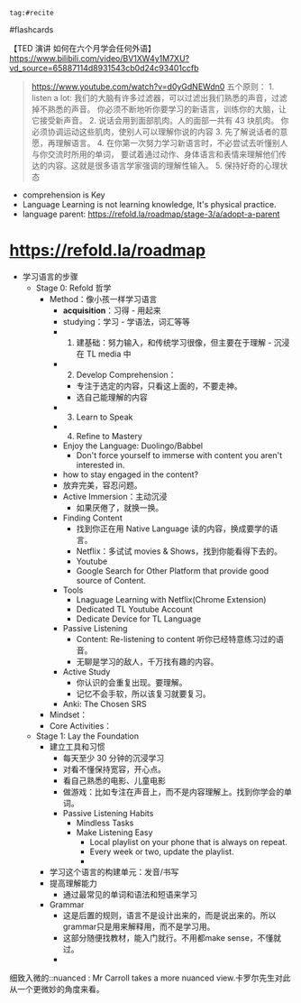 ```query
tag:#recite
```
#flashcards 

【TED 演讲 如何在六个月学会任何外语】https://www.bilibili.com/video/BV1XW4y1M7XU?vd_source=65887114d8931543cb0d24c93401ccfb
> https://www.youtube.com/watch?v=d0yGdNEWdn0
 五个原则：
	1. listen a lot: 我们的大脑有许多过滤器，可以过滤出我们熟悉的声音，过滤掉不熟悉的声音。
	你必须不断地听你要学习的新语言，训练你的大脑，让它接受新声音。
	2. 说话会用到面部肌肉。人的面部一共有 43 块肌肉。
	你必须协调运动这些肌肉，使别人可以理解你说的内容
	3. 先了解说话者的意愿，再理解语言。
	4. 在你第一次努力学习新语言时，不必尝试去听懂别人与你交流时所用的单词，
	要试着通过动作、身体语言和表情来理解他们传达的内容。这就是很多语言学家强调的理解性输入。
	5. 保持好奇的心理状态
- comprehension  is Key
- Language Learning is not learning knowledge, It's physical practice.
- language parent: https://refold.la/roadmap/stage-3/a/adopt-a-parent 

# https://refold.la/roadmap
- 学习语言的步骤
	- Stage 0: Refold 哲学
		- Method：像小孩一样学习语言
			- **acquisition**：习得 - 用起来
			- studying：学习 - 学语法，词汇等等
			- 1. 建基础：努力输入，和传统学习很像，但主要在于理解 - 沉浸在 TL media 中
			- 2. Develop Comprehension：
				- 专注于选定的内容，只看这上面的，不要走神。
				- 选自己能理解的内容
			- 3. Learn to Speak
			- 4. Refine to Mastery
			- Enjoy the Language: Duolingo/Babbel
				- Don't force yourself to immerse with content you aren't interested in.
			- how to stay engaged in the content?
			- 放弃完美，容忍问题。
			- Active Immersion：主动沉浸
				- 如果厌倦了，就换一换。
			- Finding Content
				- 找到你正在用 Native Language 读的内容，换成要学的语言。
				- Netflix：多试试 movies & Shows，找到你能看得下去的。
				- Youtube
				- Google Search for Other Platform that provide good source of Content.
			- Tools
				- Lnaguage Learning with Netflix(Chrome Extension)
				- Dedicated TL Youtube Account
				- Dedicate Device for TL Language
			- Passive Listening
				- Content: Re-listening to content 听你已经特意练习过的语音。
				- 无聊是学习的敌人，千万找有趣的内容。
			- Active Study
				- 你认识的会重复出现。要理解。
				- 记忆不会手软，所以该复习就要复习。
			- Anki: The Chosen SRS
		- Mindset：
		- Core Activities：
	- Stage 1: Lay the Foundation
		- 建立工具和习惯
			- 每天至少 30 分钟的沉浸学习
			- 对看不懂保持宽容，开心点。
			- 看自己熟悉的电影、儿童电影
			- 做游戏：比如专注在声音上，而不是内容理解上。找到你学会的单词。
			- Passive Listening Habits
				- Mindless Tasks
				- Make Listening Easy
					- Local playlist on your phone that is always on repeat.
					- Every week or two, update the playlist.
					- 
		- 学习这个语言的构建单元：发音/书写
		- 提高理解能力
			- 通过最常见的单词和语法和短语来学习
		- Grammar
			- 这是后置的规则，语言不是设计出来的，而是说出来的。所以grammar只是用来解释用，而不是学习用。
			- 这部分随便找教材，能入门就行。不用都make sense，不懂就过。
			- 






细致入微的::nuanced : Mr Carroll takes a more nuanced view.卡罗尔先生对此从一个更微妙的角度来看。 <!--SR:!2023-09-21-08-40,1,130-->
